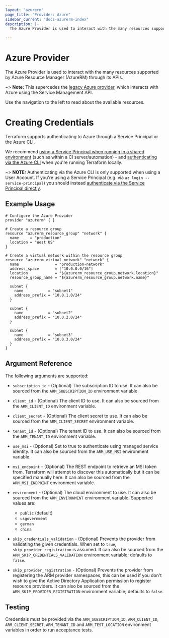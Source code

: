 ```yaml
---
layout: "azurerm"
page_title: "Provider: Azure"
sidebar_current: "docs-azurerm-index"
description: |-
  The Azure Provider is used to interact with the many resources supported by Azure Resource Manager (also known as AzureRM) through its APIs.

---
```


# Azure Provider

The Azure Provider is used to interact with the many resources supported by Azure Resource Manager (AzureRM) through its APIs.

~> **Note:** This supercedes the [legacy Azure provider](/docs/providers/azure/index.html), which interacts with Azure using the Service Management API.

Use the navigation to the left to read about the available resources.

# Creating Credentials

Terraform supports authenticating to Azure through a Service Principal or the Azure CLI.

We recommend [using a Service Principal when running in a shared environment](authenticating_via_service_principal.html) (such as within a CI server/automation) - and [authenticating via the Azure CLI](authenticating_via_azure_cli.html) when you're running Terraform locally.

~> **NOTE:** Authenticating via the Azure CLI is only supported when using a User Account. If you're using a Service Principal (e.g. via `az login --service-principal`) you should instead [authenticate via the Service Principal directly](authenticating_via_service_principal.html).

## Example Usage

```hcl
# Configure the Azure Provider
provider "azurerm" { }

# Create a resource group
resource "azurerm_resource_group" "network" {
  name     = "production"
  location = "West US"
}

# Create a virtual network within the resource group
resource "azurerm_virtual_network" "network" {
  name                = "production-network"
  address_space       = ["10.0.0.0/16"]
  location            = "${azurerm_resource_group.network.location}"
  resource_group_name = "${azurerm_resource_group.network.name}"

  subnet {
    name           = "subnet1"
    address_prefix = "10.0.1.0/24"
  }

  subnet {
    name           = "subnet2"
    address_prefix = "10.0.2.0/24"
  }

  subnet {
    name           = "subnet3"
    address_prefix = "10.0.3.0/24"
  }
}
```

## Argument Reference

The following arguments are supported:

* `subscription_id` - (Optional) The subscription ID to use. It can also
  be sourced from the `ARM_SUBSCRIPTION_ID` environment variable.

* `client_id` - (Optional) The client ID to use. It can also be sourced from
  the `ARM_CLIENT_ID` environment variable.

* `client_secret` - (Optional) The client secret to use. It can also be sourced from
  the `ARM_CLIENT_SECRET` environment variable.

* `tenant_id` - (Optional) The tenant ID to use. It can also be sourced from the
  `ARM_TENANT_ID` environment variable.

* `use_msi` - (Optional) Set to true to authenticate using managed service identity.
  It can also be sourced from the `ARM_USE_MSI` environment variable.

* `msi_endpoint` - (Optional) The REST endpoint to retrieve an MSI token from. Terraform
  will attempt to discover this automatically but it can be specified manually here.
  It can also be sourced from the `ARM_MSI_ENDPOINT` environment variable.

* `environment` - (Optional) The cloud environment to use. It can also be sourced
  from the `ARM_ENVIRONMENT` environment variable. Supported values are:
  * `public` (default)
  * `usgovernment`
  * `german`
  * `china`

* `skip_credentials_validation` - (Optional) Prevents the provider from validating
  the given credentials. When set to `true`, `skip_provider_registration` is assumed.
  It can also be sourced from the `ARM_SKIP_CREDENTIALS_VALIDATION` environment
  variable; defaults to `false`.

* `skip_provider_registration` - (Optional) Prevents the provider from registering
  the ARM provider namespaces, this can be used if you don't wish to give the Active
  Directory Application permission to register resource providers. It can also be
  sourced from the `ARM_SKIP_PROVIDER_REGISTRATION` environment variable; defaults
  to `false`.

## Testing

Credentials must be provided via the `ARM_SUBSCRIPTION_ID`, `ARM_CLIENT_ID`, `ARM_CLIENT_SECRET`, `ARM_TENANT_ID` and `ARM_TEST_LOCATION` environment variables in order to run acceptance tests.
